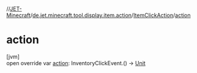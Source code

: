 //[JET-Minecraft](../../../index.md)/[de.jet.minecraft.tool.display.item.action](../index.md)/[ItemClickAction](index.md)/[action](action.md)

# action

[jvm]\
open override var [action](action.md): InventoryClickEvent.() -&gt; [Unit](https://kotlinlang.org/api/latest/jvm/stdlib/kotlin/-unit/index.html)
